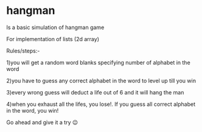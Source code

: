 # hangman
Is a basic simulation of hangman game

For implementation of lists (2d array)

Rules/steps:-






1)you will get a random word blanks specifying number of alphabet in the word

2)you have to guess any correct alphabet in the word to level up till you win

3)every wrong guess will deduct a life out of 6 and it will hang the man

4)when you exhaust all the lifes, you lose!. If you guess all correct alphabet in the word, you win! 

Go ahead and give it a try 😉
